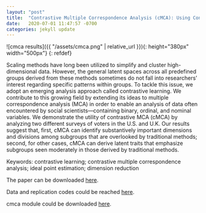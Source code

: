 ```yaml
---
layout: "post"
title:  "Contrastive Multiple Correspondence Analysis (cMCA): Using Contrastive Learing to Identify Latent Groups in Political Parties"
date:   2020-07-01 11:47:57 -0700
categories: jekyll update
---
```


![cmca results]({{ "/assets/cmca.png" | relative_url }}){: height="380px" width="500px"}
{: refdef}


Scaling methods have long been utilized to simplify and cluster high-dimensional data. However, the general latent spaces across all predefined groups derived from these methods sometimes do not fall into researchers’ interest regarding specific patterns within groups. To tackle this issue, we adopt an emerging analysis approach called contrastive learning. We contribute to this growing field by extending its ideas to multiple correspondence analysis (MCA) in order to enable an analysis of data often encountered by social scientists—containing binary, ordinal, and nominal variables. We demonstrate the utility of contrastive MCA (cMCA) by analyzing two different surveys of voters in the U.S. and U.K. Our results suggest that, first, cMCA can identify substantively important dimensions and divisions among subgroups that are overlooked by traditional methods; second, for other cases, cMCA can derive latent traits that emphasize subgroups seen moderately in those derived by traditional methods.

Keywords: contrastive learning; contrastive multiple correspondence analysis; ideal point estimation; dimension reduction

The paper can be downloaded [here](https://journals.plos.org/plosone/article?id=10.1371/journal.pone.0287180).

Data and replication codes could be reached [here](https://github.com/tzuliu/Contrastive-Multiple-Correspondence-Analysis-cMCA).

cmca module could be downloaded [here](https://github.com/takanori-fujiwara/cmca).
